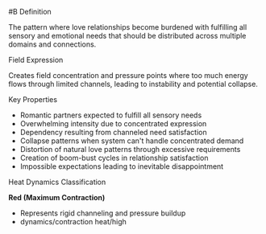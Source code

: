 #B Definition

The pattern where love relationships become burdened with fulfilling all sensory and emotional needs that should be distributed across multiple domains and connections.

 Field Expression

Creates field concentration and pressure points where too much energy flows through limited channels, leading to instability and potential collapse.

 Key Properties

- Romantic partners expected to fulfill all sensory needs
- Overwhelming intensity due to concentrated expression
- Dependency resulting from channeled need satisfaction
- Collapse patterns when system can't handle concentrated demand
- Distortion of natural love patterns through excessive requirements
- Creation of boom-bust cycles in relationship satisfaction
- Impossible expectations leading to inevitable disappointment

 Heat Dynamics Classification

**Red (Maximum Contraction)**

- Represents rigid channeling and pressure buildup
- dynamics/contraction heat/high